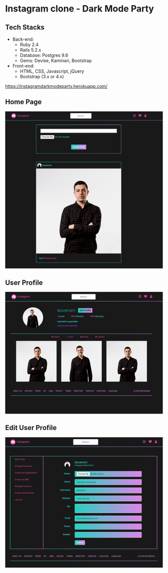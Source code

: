 # Instagram clone - Dark Mode Party

## Tech Stacks
- Back-end:
    - Ruby 2.4
    - Rails 5.2.x
    - Database: Postgres 9.6
    - Gems: Devise, Kaminari, Bootstrap
- Front-end:
    - HTML, CSS, Javascript, jQuery
    - Bootstrap (3.x or 4.x)
    
https://instagramdarkmodeparty.herokuapp.com/

## Home Page
![Alt text](/app/assets/images/home_page.png?raw=true "Home Page")

## User Profile
![Alt text](/app/assets/images/user_profile.png?raw=true "User Profile")

## Edit User Profile
![Alt text](/app/assets/images/edit_user_profile.png?raw=true "Edit User Profile")
